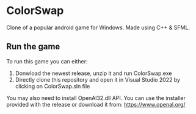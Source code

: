 # ColorSwap
Clone of a popular android game for Windows. Made using C++ & SFML.

## Run the game
To run this game you can either:
1. Donwload the newest release, unzip it and run ColorSwap.exe
2. Directly clone this repository and open it in Visual Studio 2022 by clicking on ColorSwap.sln file

You may also need to install OpenAl32.dll API. You can use the installer provided with the release or download it from: https://www.openal.org/
